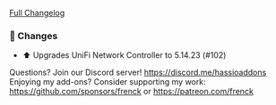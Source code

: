 [Full Changelog][changelog]

### 🔨 Changes

- ⬆️ Upgrades UniFi Network Controller to 5.14.23 (#102)

[changelog]: https://github.com/hassio-addons/addon-unifi/compare/v0.18.0...v0.18.1

Questions? Join our Discord server! https://discord.me/hassioaddons
Enjoying my add-ons? Consider supporting my work:
https://github.com/sponsors/frenck or https://patreon.com/frenck